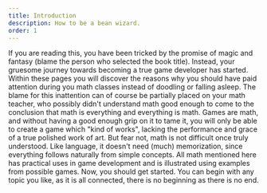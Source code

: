 ```yaml
---
title: Introduction
description: How to be a bean wizard.
order: 1
---
```


If you are reading this, you have been tricked by the promise of magic and fantasy (blame the person who selected the book title). Instead, your gruesome journey towards becoming a true game developer has started. Within these pages you will discover the reasons why you should have paid attention during you math classes instead of doodling or falling asleep. The blame for this inattention can of course be partially placed on your math teacher, who possibly didn't understand math good enough to come to the conclusion that math is everything and everything is math. Games are math, and without having a good enough grip on it to tame it, you will only be able to create a game which "kind of works", lacking the performance and grace of a true polished work of art. But fear not, math is not difficult once truly understood. Like language, it doesn't need (much) memorization, since everything follows naturally from simple concepts. All math mentioned here has practical uses in game development and is illustrated using examples from possible games. Now, you should get started. You can begin with any topic you like, as it is all connected, there is no beginning as there is no end.